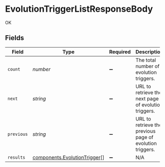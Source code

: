 # EvolutionTriggerListResponseBody

OK


## Fields

| Field                                                                        | Type                                                                         | Required                                                                     | Description                                                                  | Example                                                                      |
| ---------------------------------------------------------------------------- | ---------------------------------------------------------------------------- | ---------------------------------------------------------------------------- | ---------------------------------------------------------------------------- | ---------------------------------------------------------------------------- |
| `count`                                                                      | *number*                                                                     | :heavy_minus_sign:                                                           | The total number of evolution triggers.                                      | 3                                                                            |
| `next`                                                                       | *string*                                                                     | :heavy_minus_sign:                                                           | URL to retrieve the next page of evolution triggers.                         | https://pokeapi.co/api/v2/evolution-trigger/?offset=20&limit=20              |
| `previous`                                                                   | *string*                                                                     | :heavy_minus_sign:                                                           | URL to retrieve the previous page of evolution triggers.                     |                                                                              |
| `results`                                                                    | [components.EvolutionTrigger](../../models/components/evolutiontrigger.md)[] | :heavy_minus_sign:                                                           | N/A                                                                          |                                                                              |